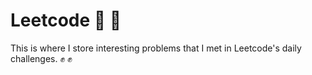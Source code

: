 # Leetcode &#127872; &#127872;
This is where I store interesting problems that I met in Leetcode's daily challenges. &#9994; &#9994;
